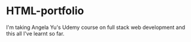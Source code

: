# HTML-portfolio
I'm taking Angela Yu's Udemy course on full stack web development and this all I've learnt so far.
